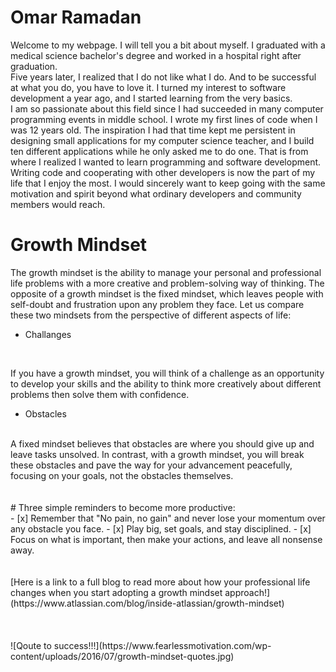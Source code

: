 # Omar Ramadan  

Welcome to my webpage. I will tell you a bit about myself. I graduated with a medical science bachelor's degree and worked in a hospital right after graduation. 
<br> Five years later, I realized that I do not like what I do. And to be successful at what you do, you have to love it. I turned my interest to software development a year ago, and I started learning from the very basics.
<br>
I am so passionate about this field since I had succeeded in many computer programming events in middle school. I wrote my first lines of code when I was 12 years old. The inspiration I had that time kept me persistent in designing small applications for my computer science teacher, and I build ten different applications while he only asked me to do one. That is from where I realized I wanted to learn programming and software development. <br>
Writing code and cooperating with other developers is now the part of my life that I enjoy the most. I would sincerely want to keep going with the same motivation and spirit beyond what ordinary developers and community members would reach.

# Growth Mindset

The growth mindset is the ability to manage your personal and professional life problems with a more creative and problem-solving way of thinking. The opposite of a growth mindset is the fixed mindset, which leaves people with self-doubt and frustration upon any problem they face. Let us compare these two mindsets from the perspective of different aspects of life:
<br>
* Challanges
<br>

If you have a growth mindset, you will think of a challenge as an opportunity to develop your skills and the ability to think more creatively about different problems then solve them with confidence.
<br>
* Obstacles
<br>
A fixed mindset believes that obstacles are where you should give up and leave tasks unsolved. In contrast, with a growth mindset, you will break these obstacles and pave the way for your advancement peacefully, focusing on your goals, not the obstacles themselves.
<br>
<br>
<br>
# Three simple reminders to become more productive: <br>
- [x] Remember that "No pain, no gain" and never lose your momentum over any obstacle you face.
- [x] Play big, set goals, and stay disciplined.
- [x] Focus on what is important, then make your actions, and leave all nonsense away.
<br>
<br>
<br>
[Here is a link to a full blog to read more about how your professional life changes when you start adopting a growth mindset approach!](https://www.atlassian.com/blog/inside-atlassian/growth-mindset)
<br>
<br>
<br>
<br>
![Qoute to success!!!](https://www.fearlessmotivation.com/wp-content/uploads/2016/07/growth-mindset-quotes.jpg)
